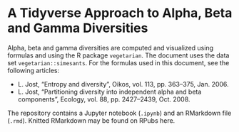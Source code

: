 # A Tidyverse Approach to Alpha, Beta and Gamma Diversities

Alpha, beta and gamma diversities are computed and visualized using formulas and using the R package `vegetarian`. The document uses the data set `vegetarian::simesants`. For the formulas used in this document, see the following articles: 
- L. Jost, “Entropy and diversity”, Oikos, vol. 113, pp. 363–375, Jan. 2006. 
- L. Jost, “Partitioning diversity into independent alpha and beta components”, Ecology, vol. 88, pp. 2427–2439, Oct. 2008.

The repository contains a Jupyter notebook (`.ipynb`) and an RMarkdown file (`.rmd`). Knitted RMarkdown may be found on RPubs <a ref = 'https://rpubs.com/abarghi/700388'>here</a>.
